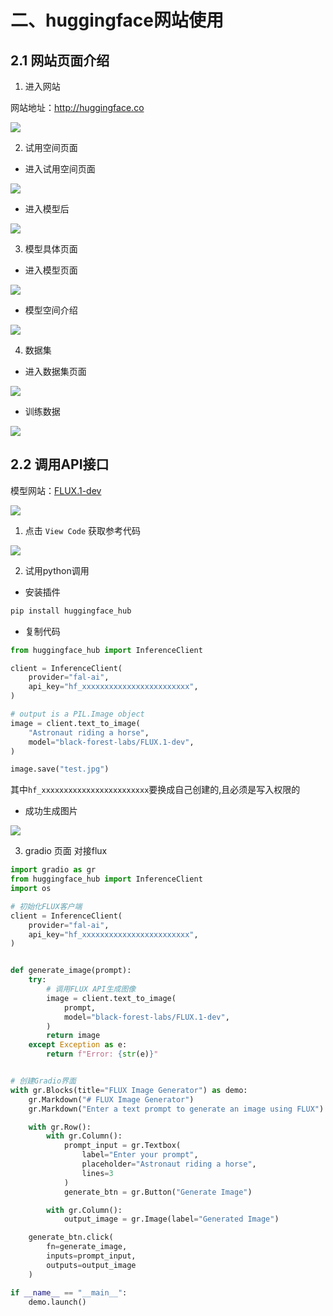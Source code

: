 # 二、huggingface网站使用

## 2.1 网站页面介绍

1. 进入网站

网站地址：http://huggingface.co

![](/other/network/huggingface/005.png)

2. 试用空间页面

- 进入试用空间页面

![](/other/network/huggingface/006.png)

- 进入模型后

![](/other/network/huggingface/007.png)


3. 模型具体页面

- 进入模型页面

![](/other/network/huggingface/008.png)

- 模型空间介绍

![](/other/network/huggingface/009.png)


4. 数据集

- 进入数据集页面

![](/other/network/huggingface/010.png)

- 训练数据

![](/other/network/huggingface/011.png)


## 2.2 调用API接口

模型网站：[FLUX.1-dev](https://huggingface.co/black-forest-labs/FLUX.1-dev)

![](/other/network/huggingface/012.png)

1. 点击 `View Code` 获取参考代码

![](/other/network/huggingface/013.png)


2. 试用python调用

- 安装插件

```sh
pip install huggingface_hub
```
- 复制代码

```py
from huggingface_hub import InferenceClient

client = InferenceClient(
    provider="fal-ai",
    api_key="hf_xxxxxxxxxxxxxxxxxxxxxxxx",
)

# output is a PIL.Image object
image = client.text_to_image(
    "Astronaut riding a horse",
    model="black-forest-labs/FLUX.1-dev",
)

image.save("test.jpg")
```

其中`hf_xxxxxxxxxxxxxxxxxxxxxxxx`要换成自己创建的,且必须是写入权限的

- 成功生成图片

![](/other/network/huggingface/014.jpg)

3. gradio 页面 对接flux

```python
import gradio as gr
from huggingface_hub import InferenceClient
import os

# 初始化FLUX客户端
client = InferenceClient(
    provider="fal-ai",
    api_key="hf_xxxxxxxxxxxxxxxxxxxxxxxx",
)


def generate_image(prompt):
    try:
        # 调用FLUX API生成图像
        image = client.text_to_image(
            prompt,
            model="black-forest-labs/FLUX.1-dev",
        )
        return image
    except Exception as e:
        return f"Error: {str(e)}"


# 创建Gradio界面
with gr.Blocks(title="FLUX Image Generator") as demo:
    gr.Markdown("# FLUX Image Generator")
    gr.Markdown("Enter a text prompt to generate an image using FLUX")

    with gr.Row():
        with gr.Column():
            prompt_input = gr.Textbox(
                label="Enter your prompt",
                placeholder="Astronaut riding a horse",
                lines=3
            )
            generate_btn = gr.Button("Generate Image")

        with gr.Column():
            output_image = gr.Image(label="Generated Image")

    generate_btn.click(
        fn=generate_image,
        inputs=prompt_input,
        outputs=output_image
    )

if __name__ == "__main__":
    demo.launch()
```


